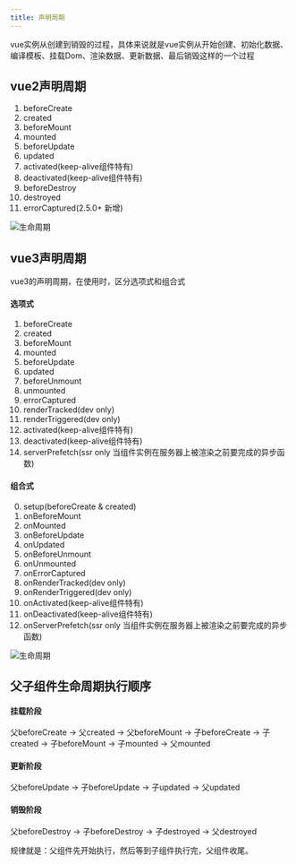 ```yaml
---
title: 声明周期
---
```

vue实例从创建到销毁的过程，具体来说就是vue实例从开始创建、初始化数据、编译模板、挂载Dom、渲染数据、更新数据、最后销毁这样的一个过程

## vue2声明周期

1. beforeCreate
2. created
3. beforeMount
4. mounted
5. beforeUpdate
6. updated
7. activated(keep-alive组件特有)
8. deactivated(keep-alive组件特有)
9. beforeDestroy
10. destroyed
11. errorCaptured(2.5.0+ 新增)

![生命周期](/images/vue2_lifecycle.png)

## vue3声明周期

vue3的声明周期，在使用时，区分选项式和组合式

#### 选项式

1. beforeCreate
2. created
3. beforeMount
4. mounted
5. beforeUpdate
6. updated
7. beforeUnmount
8. unmounted
9. errorCaptured
10. renderTracked(dev only)
11. renderTriggered(dev only)
12. activated(keep-alive组件特有)
13. deactivated(keep-alive组件特有)
14. serverPrefetch(ssr only 当组件实例在服务器上被渲染之前要完成的异步函数)

#### 组合式

0. setup(beforeCreate & created)
1. onBeforeMount
2. onMounted
3. onBeforeUpdate
4. onUpdated
5. onBeforeUnmount
6. onUnmounted
7. onErrorCaptured
8. onRenderTracked(dev only)
9. onRenderTriggered(dev only)
10. onActivated(keep-alive组件特有)
11. onDeactivated(keep-alive组件特有)
12. onServerPrefetch(ssr only 当组件实例在服务器上被渲染之前要完成的异步函数)

![生命周期](/images/vue3_lifecycle.png)

## 父子组件生命周期执行顺序

#### 挂载阶段

父beforeCreate -> 父created -> 父beforeMount -> 子beforeCreate -> 子created -> 子beforeMount -> 子mounted -> 父mounted

#### 更新阶段

父beforeUpdate -> 子beforeUpdate -> 子updated -> 父updated

#### 销毁阶段

父beforeDestroy -> 子beforeDestroy -> 子destroyed -> 父destroyed

规律就是：父组件先开始执行，然后等到子组件执行完，父组件收尾。
